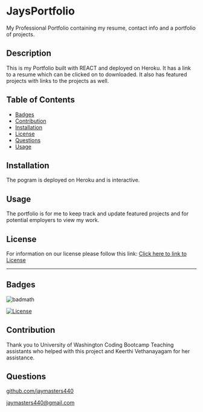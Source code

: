 # JaysPortfolio
My Professional Portfolio containing my resume, contact info and a portfolio of projects.
 ## Description
  
  This is my Portfolio built with REACT and deployed on Heroku. It has a link to a resume which can be clicked on to downloaded. It also has featured projects with links to the projects as well. 
  
  ## Table of Contents 
  
  - [Badges](#badges)
  - [Contribution](#contribution)
  - [Installation](#installation)
  - [License](#license)
  - [Questions](#questions)
  - [Usage](#usage)
  
  ## Installation
  
  The pogram is deployed on Heroku and is interactive. 
  
  ## Usage
  
 The portfolio is for me to keep track and update featured projects and for potential employers to view my work. 
        
  ## License
  
  For information on our license please follow this link: [Click here to link to License](https://opensource.org/licenses/BSD-3-Clause)
  
  ---
  

  ## Badges
  
  ![badmath](https://img.shields.io/github/languages/top/lernantino/badmath)

  [![License](https://img.shields.io/badge/License-BSD_3--Clause-blue.svg)](https://opensource.org/licenses/BSD-3-Clause)
  
  
  ## Contribution
  
  Thank you to University of Washington Coding Bootcamp Teaching assistants who helped with this project and Keerthi Vethanayagam for her assistance. 
  
  
  ## Questions

  [github.com/jaymasters440](github.com/jaymasters440)
  





  [jaymasters440@gmail.com](jaymasters440@gmail.com)